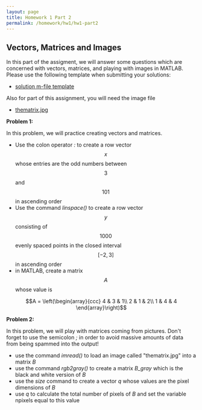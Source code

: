```yaml
---
layout: page
title: Homework 1 Part 2
permalink: /homework/hw1/hw1-part2
---
```


## Vectors, Matrices and Images

In this part of the assigment, we will answer some questions which are concerned with vectors, matrices, and playing with images in MATLAB.  Please use the following template when submitting your solutions:

* [solution m-file template](hw1_part2.m)

Also for part of this assignment, you will need the image file

* [thematrix.jpg](thematrix.jpg)

**Problem 1:**

In this problem, we will practice creating vectors and matrices.

* Use the colon operator *:* to create a row vector $$x$$ whose entries are the odd numbers between $$3$$ and $$101$$ in ascending order
* Use the command *linspace()* to create a row vector $$y$$ consisting of $$1000$$ evenly spaced points in the closed interval $$[-2,3]$$ in ascending order
* in MATLAB, create a matrix $$A$$ whose value is

$$A = \left(\begin{array}{ccc}
4 & 3 & 1\\
2 & 1 & 2\\
1 & 4 & 4
\end{array}\right)$$

**Problem 2:**

In this problem, we will play with matrices coming from pictures.  Don't forget to use the semicolon *;* in order to avoid massive amounts of data from being spammed into the output!

* use the command *imread()* to load an image called "thematrix.jpg" into a matrix *B*
* use the command *rgb2gray()* to create a matrix *B_gray* which is the black and white version of *B*
* use the *size* command to create a vector *q* whose values are the pixel dimensions of *B*
* use *q* to calculate the total number of pixels of *B* and set the variable npixels equal to this value



